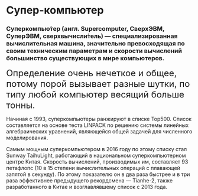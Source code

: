<H1>Супер-компьютер</H1>
<H3>Суперкомпью́тер (англ. Supercomputer, СверхЭВМ, СуперЭВМ, сверхвычисли́тель) — специализированная вычислительная машина, значительно превосходящая по своим техническим параметрам и скорости вычислений большинство существующих в мире компьютеров.</H3>

<font size="5">Определение очень нечеткое и общее, потому порой вызывает разные шутки, по типу любой компьютер весящий больше тонны.</font>

Начиная с 1993, суперкомпьютеры ранжируют в списке Top500. Список составляется на основе теста LINPACK по решению системы линейных алгебраических уравнений, являющейся общей задачей для численного моделирования.

Самым мощным суперкомпьютером в 2016 году по этому списку стал Sunway TaihuLight, работающий в национальном суперкомпьютерном центре Китая. Скорость вычислений, производимых им, составляет 93 петафлопс (10 в 15 степени вычислительных операций с плавающей запятой в секунду). По этому показателю он в два раза быстрее и в три раза эффективнее предыдущего рекордсмена — Tianhe-2, также разработанного в Китае и возглавлявшему список с 2013 года.
